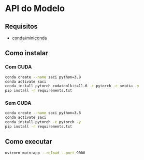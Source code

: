 # API do Modelo

## Requisitos

- [conda/miniconda](https://docs.conda.io//)

## Como instalar

### Com CUDA

```bash
conda create --name saci python=3.8
conda activate saci
conda install pytorch cudatoolkit=11.6 -c pytorch -c nvidia -y
pip install -r requirements.txt
```

### Sem CUDA

```bash
conda create --name saci python=3.8
conda activate saci
conda install pytorch -c pytorch -y
pip install -r requirements.txt
```

## Como executar

```bash
uvicorn main:app --reload --port 9000
```
